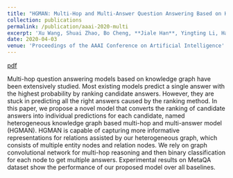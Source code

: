 ```yaml
---
title: "HGMAN: Multi-Hop and Multi-Answer Question Answering Based on Heterogeneous Knowledge Graph"
collection: publications
permalink: /publication/aaai-2020-multi
excerpt: 'Xu Wang, Shuai Zhao, Bo Cheng, **Jiale Han**, Yingting Li, Hao Yang, and Guoshun Nan.'
date: 2020-04-03
venue: 'Proceedings of the AAAI Conference on Artificial Intelligence'
---
```


[pdf](https://ojs.aaai.org/index.php/AAAI/article/view/7249)

Multi-hop question answering models based on knowledge graph have been extensively studied. Most existing models predict a single answer with the highest probability by ranking candidate answers. However, they are stuck in predicting all the right answers caused by the ranking method. In this paper, we propose a novel model that converts the ranking of candidate answers into individual predictions for each candidate, named heterogeneous knowledge graph based multi-hop and multi-answer model (HGMAN). HGMAN is capable of capturing more informative representations for relations assisted by our heterogeneous graph, which consists of multiple entity nodes and relation nodes. We rely on graph convolutional network for multi-hop reasoning and then binary classification for each node to get multiple answers. Experimental results on MetaQA dataset show the performance of our proposed model over all baselines.